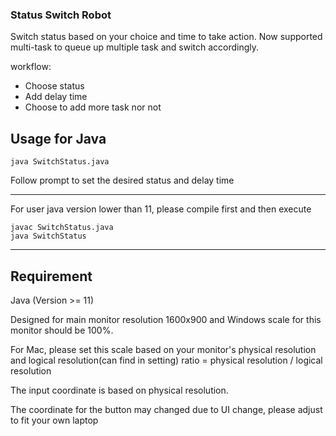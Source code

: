 ### Status Switch Robot

Switch status based on your choice and time to take action.
Now supported multi-task to queue up multiple task and switch accordingly.

workflow:
- Choose status
- Add delay time
- Choose to add more task nor not

## Usage for Java
```
java SwitchStatus.java
```
Follow prompt to set the desired status and delay time

---

For user java version lower than 11, please compile first and then execute
```
javac SwitchStatus.java
java SwitchStatus
```
---

## Requirement
Java (Version >= 11)

Designed for main monitor resolution 1600x900 and Windows scale for this monitor should be 100%.

For Mac, please set this scale based on your monitor's physical resolution and logical resolution(can find in setting)
ratio = physical resolution / logical resolution

The input coordinate is based on physical resolution.

The coordinate for the button may changed due to UI change, please adjust to fit your own laptop
